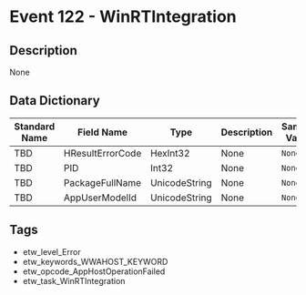 # Event 122 - WinRTIntegration

## Description
None

## Data Dictionary
|Standard Name|Field Name|Type|Description|Sample Value|
|---|---|---|---|---|
|TBD|HResultErrorCode|HexInt32|None|`None`|
|TBD|PID|Int32|None|`None`|
|TBD|PackageFullName|UnicodeString|None|`None`|
|TBD|AppUserModelId|UnicodeString|None|`None`|

## Tags
* etw_level_Error
* etw_keywords_WWAHOST_KEYWORD
* etw_opcode_AppHostOperationFailed
* etw_task_WinRTIntegration